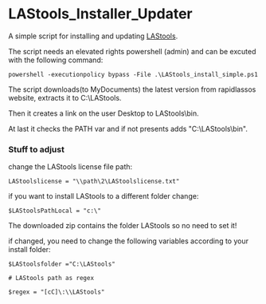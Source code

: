 # LAStools_Installer_Updater

A simple script for installing and updating [LAStools](https://rapidlasso.com/).

The script needs an elevated rights powershell (admin) and can be excuted with the following command:

`powershell -executionpolicy bypass -File .\LAStools_install_simple.ps1`

The script downloads(to MyDocuments) the latest version from rapidlassos website, extracts it to C:\LAStools.

Then it creates a link on the user Desktop to LAStools\bin.

At last it checks the PATH var and if not presents adds "C:\LAStools\bin".

### Stuff to adjust
change the LAStools license file path:

`LAStoolslicense = "\\path\2\LAStoolslicense.txt"`

if you want to install LAStools to a different folder change:

`$LAStoolsPathLocal = "c:\"`

The downloaded zip contains the folder LAStools so no need to set it!

if changed, you need to change the following variables according to your install folder:

`$LAStoolsfolder ="C:\LAStools"`

`# LAStools path as regex`

`$regex = "[cC]\:\\LAStools"`


